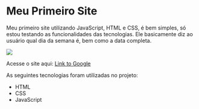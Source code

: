 # Meu Primeiro Site
Meu primeiro site utilizando JavaScript, HTML e CSS, é bem simples, só estou testando as funcionalidades
das tecnologias. Ele basicamente diz ao usuário qual dia da semana é, bem como a data completa.

<img src = "https://i.postimg.cc/MTxXpd5C/Whats-App-Image-2021-10-05-at-23-56-56.jpg">

Acesse o site aqui: [Link to Google](agitated-payne-f5c361.netlify.app)

As seguintes tecnologias foram utilizadas no projeto:

- HTML
- CSS
- JavaScript
